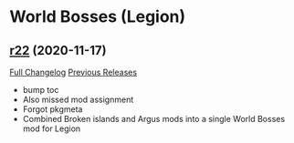 # <DBM> World Bosses (Legion)

## [r22](https://github.com/DeadlyBossMods/DBM-Legion/tree/r22) (2020-11-17)
[Full Changelog](https://github.com/DeadlyBossMods/DBM-Legion/compare/r21...r22) [Previous Releases](https://github.com/DeadlyBossMods/DBM-Legion/releases)

- bump toc  
- Also missed mod assignment  
- Forgot pkgmeta  
- Combined Broken islands and Argus mods into a single World Bosses mod for Legion  
